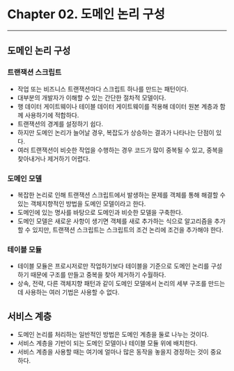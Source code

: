 # Chapter 02. 도메인 논리 구성
- - -

## 도메인 논리 구성

### 트랜잭션 스크립트
* 작업 또는 비즈니스 트랜잭션마다 스크립트 하나를 만드는 패턴이다.
* 대부분의 개발자가 이해할 수 있는 간단한 절차적 모델이다.
* 행 데이터 게이트웨이나 테이블 데이터 게이트웨이를 적용해 데이터 원본 계층과 함께 사용하기에 적합하다.
* 트랜잭션의 경계를 설정하기 쉽다.
* 하지만 도메인 논리가 늘어날 경우, 복잡도가 상승하는 결과가 나타나는 단점이 있다.
* 여러 트랜잭션이 비슷한 작업을 수행하는 경우 코드가 많이 중복될 수 있고, 중복을 찾아내거나 제거하기 어렵다.

### 도메인 모델
* 복잡한 논리로 인해 트랜잭션 스크립트에서 발생하는 문제를 객체를 통해 해결할 수 있는 객체지향적인 방법을 도메인 모델이라고 한다.
* 도메인에 있는 명사를 바탕으로 도메인과 비슷한 모델을 구축한다.
* 도메인 모델은 새로운 사항이 생기면 객체를 새로 추가하는 식으로 알고리즘을 추가할 수 있지만, 트랜잭션 스크립트는 스크립트의 조건 논리에 조건을 추가해야 한다.

### 테이블 모듈
* 테이블 모듈은 프로시저로만 작업하기보다 테이블을 기준으로 도메인 논리를 구성하기 때문에 구조를 만들고 중복을 찾아 제거하기 수월하다.
* 상속, 전략, 다른 객체지향 패턴과 같이 도메인 모델에서 논리의 세부 구조를 만드는 데 사용하는 여러 기법은 사용할 수 없다.

## 서비스 계층
* 도메인 논리를 처리하는 일반적인 방법은 도메인 계층을 둘로 나누는 것이다.
* 서비스 계층을 기반이 되는 도메인 모델이나 테이블 모듈 위에 배치한다.
* 서비스 계층을 사용할 때는 여기에 얼마나 많은 동작을 놓을지 경정하는 것이 중요하다.
